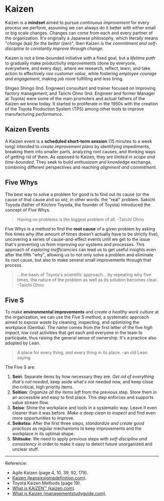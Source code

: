# Kaizen

Kaizen is a **mindset** aimed to pursue *continuous improvement* for every process we perform, assuming we can always do it better with either small or big scale changes. Changes can come from each and every partner of the organization. It's originally a Japanese philosophy, which literally means "*change* (kai) *for the better* (zen)", then Kaizen is the *commitment and self-discipline to constantly improve through change*.

Kaizen is not a time-bounded initiative with a fixed goal, but a *lifetime path* to gradually make productivity improvements (done by everyone, everywhere, and every day), where we research, reflect, learn, and take action to effectively *rise customer value*, while fostering *employee courage and engagement*, making job more fulfilling and less tiring.

Shigeo Shingo (Ind. Engineer) consultant and trainer focused on improving factory management, and Taiichi Ohno (Ind. Engineer and former Manager at Toyota) were some of the main promoters and actual fathers of the Kaizen we know today. It started to proliferate in the 1950s with the creation of the Toyota Production System (TPS) among other tools to improve manufacturing *performance*.

## Kaizen Events

A Kaizen event is a **scheduled short-term session** (15 minutes to a week long) intended to *create improvement plans* by identifying impediments, breaking them into smaller parts, analyzing root causes, and thinking ways of getting rid of them. As opposed to Kaizen, they are *limited in scope and time-bounded*. They seek to build *enthusiasm* and knowledge exchange, combining different perspectives and reaching *alignment and commitment*.

## Five Whys

The best way to solve a problem for good is to find out its cause (or the cause of that cause and so on), in other words: the "real" problem. Sakichi Toyoda (father of Kiichiro Toyoda, the founder of Toyota) introduced the concept of Five Whys.

>Having no problems is the biggest problem of all. -Taiichi Ohno

Five Whys is a method to find the **root cause** of a given problem by asking five times why (the amount of times doesn't actually have to be strictly five), uncovering a series of cause-and-effect events until we get to the issue that's preventing us from improving our systems and processes. This approach of *exploring inefficiencies* can lead us to get useful insights even after the fifth "why", allowing us to not only solve a problem and eliminate its root cause, but also to make several small improvements through that process.

>...the basis of Toyota's scientific approach... by repeating why five times, the nature of the problem as well as its solution becomes clear. -Taiichi Ohno

## Five S

To make **environmental improvements** and *create a healthy work culture* at the organization, we can use the Five S method, a systematic approach aimed to *expose waste* by cleaning, inspecting, and optimizing the workplace (Gemba). The name comes from the first letter of the five *high impact, low cost* activities that get each and everyone in the team to participate, thus raising the general sense of ownership. It's a practice also adopted by Lean.

>A place for every thing, and every thing in its place. -an old Lean saying

The Five S are:

1. **Seiri**: Separate items by how necessary they are. *Get rid of everything that's not needed*, keep aside what's not needed now, and keep close the critical, high priority items.
1. **Seition**: *Organize all the items left* from the previous step. Store them in an accessible and easy to find place. This step enforces and supports value stream flow.
1. **Seiso**: Shine the workplace and tools in a systematic way. Leave it even cleaner than it was before. *Make a deep clean to inspect* and find even more opportunities to improve.
1. **Seiketsu**: After the first three steps, *standardize and create good practices* as regular mechanisms to keep improvements and the workplace in its optimal shape.
1. **Shitsuke**: We need to apply previous steps with *self-discipline and consistency* in order to make it easy to detect future unorganized and unclear stuff.

----

Reference:

- Agile Kaizen (page 4, 10, 39, 92, 179).<!-- 162, 170 -->
- [Kaizen (leansixsigmadefinition.com)](https://www.leansixsigmadefinition.com/glossary/kaizen/).
- Toyota Kaizen Methods (page 19).
- [What is KAIZEN™ (kaizen.com)](https://www.kaizen.com/what-is-kaizen).
- [What is Kaizen (managementstudyguide.com)](https://www.managementstudyguide.com/what-is-kaizen.htm).
